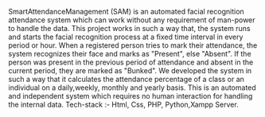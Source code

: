 SmartAttendanceManagement (SAM) is an automated facial recognition attendance system which can work without any requirement of man-power to handle the data.
This project works in such a way that, the system runs and starts the facial recognition process at a fixed time interval in every period or hour. 
When a registered person tries to mark their attendance, the system recognizes their face and marks as "Present", else "Absent".
If the person was present in the previous period of attendance and absent in the current period, they are marked as "Bunked". 
We developed the system in such a way that it calculates the attendance percentage of a class or an individual on a daily,weekly, monthly and yearly basis.
This is an automated and independent system which requires no human interaction for handling the internal data.
Tech-stack :- Html, Css, PHP, Python,Xampp Server.
